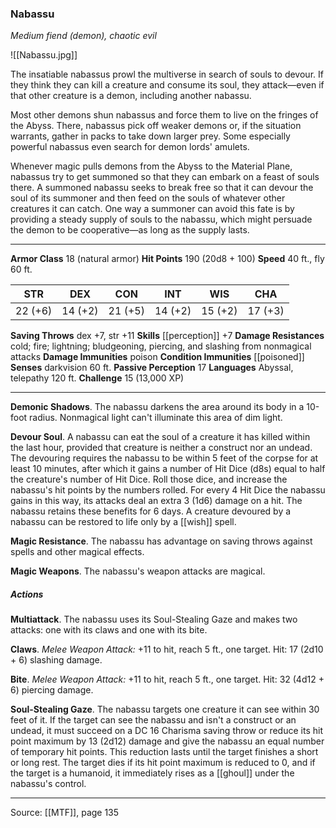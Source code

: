 ### Nabassu
_Medium fiend (demon), chaotic evil_

![[Nabassu.jpg]]

The insatiable nabassus prowl the multiverse in search of souls to devour. If they think they can kill a creature and consume its soul, they attack—even if that other creature is a demon, including another nabassu.

Most other demons shun nabassus and force them to live on the fringes of the Abyss. There, nabassus pick off weaker demons or, if the situation warrants, gather in packs to take down larger prey. Some especially powerful nabassus even search for demon lords' amulets.

Whenever magic pulls demons from the Abyss to the Material Plane, nabassus try to get summoned so that they can embark on a feast of souls there. A summoned nabassu seeks to break free so that it can devour the soul of its summoner and then feed on the souls of whatever other creatures it can catch. One way a summoner can avoid this fate is by providing a steady supply of souls to the nabassu, which might persuade the demon to be cooperative—as long as the supply lasts.



---

**Armor Class** 18 (natural armor)
**Hit Points** 190 (20d8 + 100)
**Speed** 40 ft., fly 60 ft.

| STR     | DEX     | CON     | INT     | WIS     | CHA     |
|---------|---------|---------|---------|---------|---------|
| 22 (+6) | 14 (+2) | 21 (+5) | 14 (+2) | 15 (+2) | 17 (+3) |

**Saving Throws** dex +7, str +11
**Skills** [[perception]] +7
**Damage Resistances** cold; fire; lightning; bludgeoning, piercing, and slashing from nonmagical attacks
**Damage Immunities** poison
**Condition Immunities** [[poisoned]]
**Senses** darkvision 60 ft.
**Passive Perception** 17
**Languages** Abyssal, telepathy 120 ft.
**Challenge** 15 (13,000 XP)

---

**Demonic Shadows**. The nabassu darkens the area around its body in a 10-foot radius. Nonmagical light can't illuminate this area of dim light.

**Devour Soul**. A nabassu can eat the soul of a creature it has killed within the last hour, provided that creature is neither a construct nor an undead. The devouring requires the nabassu to be within 5 feet of the corpse for at least 10 minutes, after which it gains a number of Hit Dice (d8s) equal to half the creature's number of Hit Dice. Roll those dice, and increase the nabassu's hit points by the numbers rolled. For every 4 Hit Dice the nabassu gains in this way, its attacks deal an extra 3 (1d6) damage on a hit. The nabassu retains these benefits for 6 days. A creature devoured by a nabassu can be restored to life only by a [[wish]] spell.

**Magic Resistance**. The nabassu has advantage on saving throws against spells and other magical effects.

**Magic Weapons**. The nabassu's weapon attacks are magical.

##### Actions
**Multiattack**. The nabassu uses its Soul-Stealing Gaze and makes two attacks: one with its claws and one with its bite.

**Claws**. _Melee Weapon Attack:_ +11 to hit, reach 5 ft., one target. Hit: 17 (2d10 + 6) slashing damage.

**Bite**. _Melee Weapon Attack:_ +11 to hit, reach 5 ft., one target. Hit: 32 (4d12 + 6) piercing damage.

**Soul-Stealing Gaze**. The nabassu targets one creature it can see within 30 feet of it. If the target can see the nabassu and isn't a construct or an undead, it must succeed on a DC 16 Charisma saving throw or reduce its hit point maximum by 13 (2d12) damage and give the nabassu an equal number of temporary hit points. This reduction lasts until the target finishes a short or long rest. The target dies if its hit point maximum is reduced to 0, and if the target is a humanoid, it immediately rises as a [[ghoul]] under the nabassu's control.


---

Source: [[MTF]], page 135